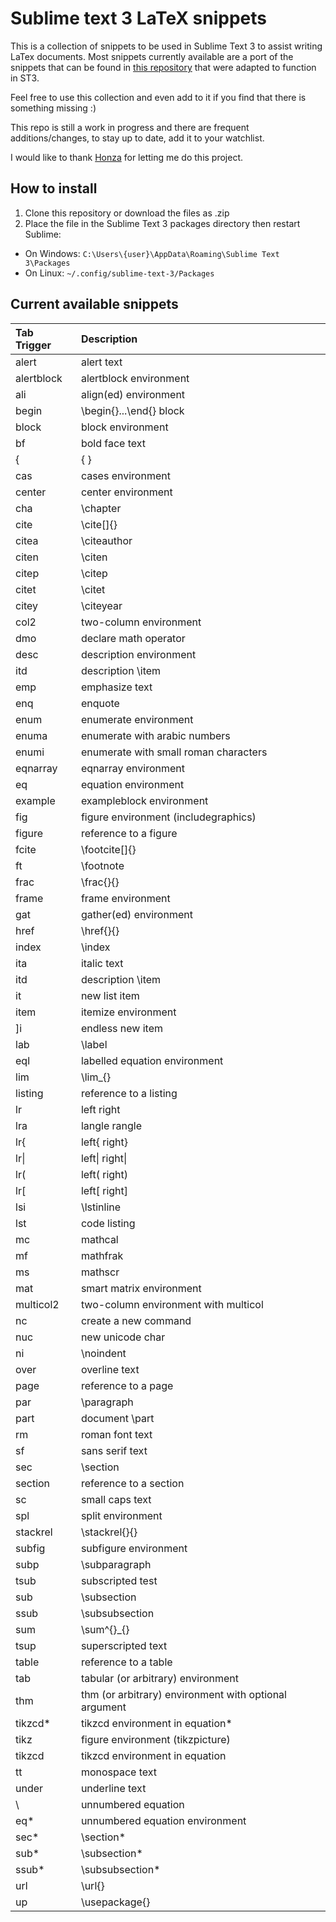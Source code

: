 # Sublime text 3 LaTeX snippets
This is a collection of snippets to be used in Sublime Text 3 to assist writing LaTex documents.
Most snippets currently available are a port of the snippets that can be found in [this repository](https://github.com/honza/vim-snippets) that were adapted to function in ST3.

Feel free to use this collection and even add to it if you find that there is something missing :)

This repo is still a work in progress and there are frequent additions/changes, to stay up to date, add it to your watchlist.

I would like to thank [Honza](https://github.com/honza) for letting me do this project.
## How to install
1. Clone this repository or download the files as .zip
2. Place the file in the Sublime Text 3 packages directory then restart Sublime:
  * On Windows: ```C:\Users\{user}\AppData\Roaming\Sublime Text 3\Packages```
  * On Linux: ```~/.config/sublime-text-3/Packages```

## Current available snippets

| Tab Trigger | Description |
| :---------- | :---------- |
| alert | alert text |
| alertblock | alertblock environment |
| ali | align(ed) environment |
| begin | \begin{}...\end{} block |
| block | block environment |
| bf | bold face text |
| \{ | \{ \} |
| cas | cases environment |
| center | center environment |
| cha | \chapter |
| cite | \cite[]{} |
| citea | \citeauthor |
| citen | \citen |
| citep | \citep |
| citet | \citet |
| citey | \citeyear |
| col2 | two-column environment |
| dmo | declare math operator |
| desc | description environment |
| itd | description \item |
| emp | emphasize text |
| enq | enquote |
| enum | enumerate environment |
| enuma | enumerate with arabic numbers |
| enumi | enumerate with small roman characters |
| eqnarray | eqnarray environment |
| eq | equation environment |
| example | exampleblock environment |
| fig | figure environment (includegraphics) |
| figure | reference to a figure |
| fcite | \footcite[]{} |
| ft | \footnote |
| frac | \frac{}{} |
| frame | frame environment |
| gat | gather(ed) environment |
| href | \href{}{} |
| index | \index |
| ita | italic text |
| itd | description \item |
| it | new list item |
| item | itemize environment |
| ]i | endless new item |
| lab | \label |
| eql | labelled equation environment |
| lim | \lim_{} |
| listing | reference to a listing |
| lr | left right |
| lra | langle rangle |
| lr{ | left{ right} |
| lr\| | left\| right\| |
| lr\( | left\( right\) |
| lr\[ | left\[ right] |
| lsi | \lstinline |
| lst | code listing |
| mc | mathcal |
| mf | mathfrak |
| ms | mathscr |
| mat | smart matrix environment |
| multicol2 | two-column environment with multicol |
| nc | create a new command |
| nuc | new unicode char |
| ni | \noindent |
| over | overline text |
| page | reference to a page |
| par | \paragraph |
| part | document \part |
| rm | roman font text |
| sf | sans serif text |
| sec | \section |
| section | reference to a section |
| sc | small caps text |
| spl | split environment |
| stackrel | \stackrel{}{} |
| subfig | subfigure environment |
| subp | \subparagraph |
| tsub | subscripted test |
| sub | \subsection |
| ssub | \subsubsection |
| sum | \sum^{}\_{} |
| tsup | superscripted text |
| table | reference to a table |
| tab | tabular (or arbitrary) environment |
| thm | thm (or arbitrary) environment with optional argument |
| tikzcd* | tikzcd environment in equation* |
| tikz | figure environment (tikzpicture) |
| tikzcd | tikzcd environment in equation |
| tt | monospace text |
| under | underline text |
| \ | unnumbered equation |
| eq* | unnumbered equation environment |
| sec* | \section* |
| sub* | \subsection* |
| ssub* | \subsubsection* |
| url | \url{} |
| up | \usepackage{} |
